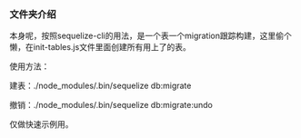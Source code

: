 ### 文件夹介绍
      
本身呢，按照sequelize-cli的用法，是一个表一个migration跟踪构建，这里偷个懒，在init-tables.js文件里面创建所有用上了的表。
      
使用方法：
      
建表：./node_modules/.bin/sequelize db:migrate
      
撤销：./node_modules/.bin/sequelize db:migrate:undo
      
仅做快速示例用。